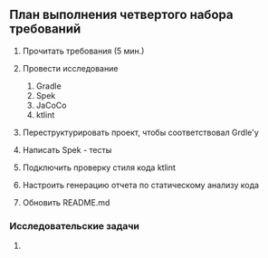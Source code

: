 ## План выполнения четвертого набора требований

1. Прочитать требования (5 мин.)

2. Провести исследование
    1. Gradle
    2. Spek
    3. JaCoCo
    4. ktlint

3. Переструктурировать проект, чтобы соответствовал Grdle'у

4. Написать Spek - тесты

5. Подключить проверку стиля кода ktlint

6. Настроить генерацию отчета по статическому анализу кода

7. Обновить README.md

### Исследовательские задачи

1. 